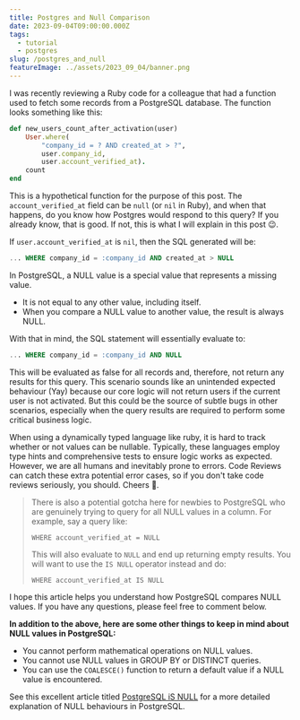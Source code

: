 ```yaml
---
title: Postgres and Null Comparison
date: 2023-09-04T09:00:00.000Z
tags:
  - tutorial
  - postgres
slug: /postgres_and_null
featureImage: ../assets/2023_09_04/banner.png
---
```

I was recently reviewing a Ruby code for a colleague that had a function used to fetch some records from a PostgreSQL database. The function looks something like this:
```ruby
def new_users_count_after_activation(user)
	User.where(
		"company_id = ? AND created_at > ?",
		user.company_id,
		user.account_verified_at).
	count
end
```

This is a hypothetical function for the purpose of this post. The `account_verified_at` field can be `null` (or `nil` in Ruby), and when that happens, do you know how Postgres would respond to this query? If you already know, that is good. If not, this is what I will explain in this post 😉.

If `user.account_verified_at` is `nil`, then the SQL generated will be:
```sql
... WHERE company_id = :company_id AND created_at > NULL 
```

In PostgreSQL, a NULL value is a special value that represents a missing value.
- It is not equal to any other value, including itself.
- When you compare a NULL value to another value, the result is always NULL.

With that in mind, the SQL statement will essentially evaluate to:
```sql
... WHERE company_id = :company_id AND NULL
```
This will be evaluated as false for all records and, therefore, not return any results for this query. This scenario sounds like an unintended expected behaviour (Yay) because our core logic will not return users if the current user is not activated. But this could be the source of subtle bugs in other scenarios, especially when the query results are required to perform some critical business logic.

When using a dynamically typed language like ruby, it is hard to track whether or not values can be nullable. Typically, these languages employ type hints and comprehensive tests to ensure logic works as expected. However, we are all humans and inevitably prone to errors. Code Reviews can catch these extra potential error cases, so if you don't take code reviews seriously, you should. Cheers 🥂.

> There is also a potential gotcha here for newbies to PostgreSQL who are genuinely trying to query for all NULL values in a column. For example, say a query like:
> ```
> WHERE account_verified_at = NULL
> ```
> This will also evaluate to `NULL`  and end up returning empty results. You will want to use the `IS NULL` operator instead and do:
>  ```
>  WHERE account_verified_at IS NULL
>  ```


I hope this article helps you understand how PostgreSQL compares NULL values. If you have any questions, please feel free to comment below.

**In addition to the above, here are some other things to keep in mind about NULL values in PostgreSQL:**

- You cannot perform mathematical operations on NULL values.
- You cannot use NULL values in GROUP BY or DISTINCT queries.
- You can use the `COALESCE()` function to return a default value if a NULL value is encountered.

See this excellent article titled [PostgreSQL iS NULL](https://www.postgresqltutorial.com/postgresql-tutorial/postgresql-is-null/) for a more detailed explanation of NULL behaviours in PostgreSQL.